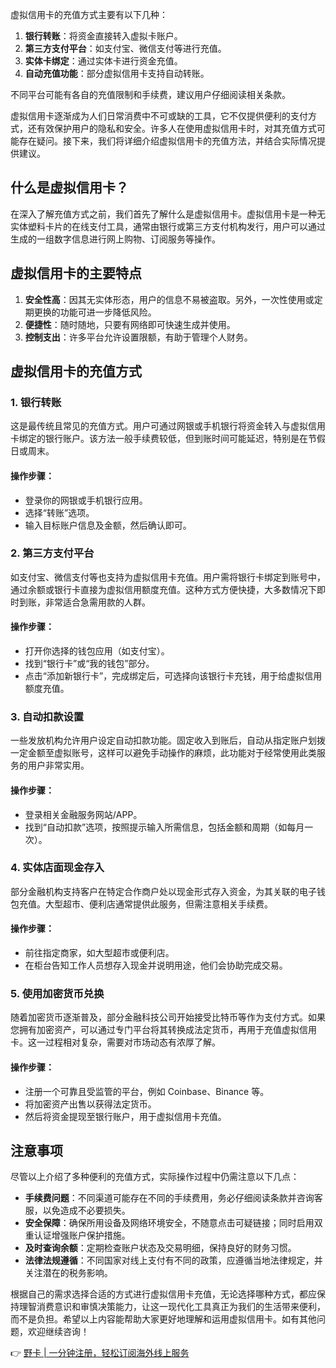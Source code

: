 虚拟信用卡的充值方式主要有以下几种：

1. **银行转账**：将资金直接转入虚拟卡账户。
2. **第三方支付平台**：如支付宝、微信支付等进行充值。
3. **实体卡绑定**：通过实体卡进行资金充值。
4. **自动充值功能**：部分虚拟信用卡支持自动转账。

不同平台可能有各自的充值限制和手续费，建议用户仔细阅读相关条款。

虚拟信用卡逐渐成为人们日常消费中不可或缺的工具，它不仅提供便利的支付方式，还有效保护用户的隐私和安全。许多人在使用虚拟信用卡时，对其充值方式可能存在疑问。接下来，我们将详细介绍虚拟信用卡的充值方法，并结合实际情况提供建议。

## 什么是虚拟信用卡？

在深入了解充值方式之前，我们首先了解什么是虚拟信用卡。虚拟信用卡是一种无实体塑料卡片的在线支付工具，通常由银行或第三方支付机构发行，用户可以通过生成的一组数字信息进行网上购物、订阅服务等操作。

## 虚拟信用卡的主要特点

1. **安全性高**：因其无实体形态，用户的信息不易被盗取。另外，一次性使用或定期更换的功能可进一步降低风险。
2. **便捷性**：随时随地，只要有网络即可快速生成并使用。
3. **控制支出**：许多平台允许设置限额，有助于管理个人财务。

## 虚拟信用卡的充值方式

### 1. 银行转账

这是最传统且常见的充值方式。用户可通过网银或手机银行将资金转入与虚拟信用卡绑定的银行账户。该方法一般手续费较低，但到账时间可能延迟，特别是在节假日或周末。

#### 操作步骤：

- 登录你的网银或手机银行应用。
- 选择“转账”选项。
- 输入目标账户信息及金额，然后确认即可。

### 2. 第三方支付平台

如支付宝、微信支付等也支持为虚拟信用卡充值。用户需将银行卡绑定到账号中，通过余额或银行卡直接为虚拟信用额度充值。这种方式方便快捷，大多数情况下即时到账，非常适合急需用款的人群。

#### 操作步骤：

- 打开你选择的钱包应用（如支付宝）。
- 找到“银行卡”或“我的钱包”部分。
- 点击“添加新银行卡”，完成绑定后，可选择向该银行卡充钱，用于给虚拟信用额度充值。

### 3. 自动扣款设置

一些发放机构允许用户设定自动扣款功能。固定收入到账后，自动从指定账户划拨一定金额至虚拟账号，这样可以避免手动操作的麻烦，此功能对于经常使用此类服务的用户非常实用。

#### 操作步骤：

- 登录相关金融服务网站/APP。
- 找到“自动扣款”选项，按照提示输入所需信息，包括金额和周期（如每月一次）。

### 4. 实体店面现金存入

部分金融机构支持客户在特定合作商户处以现金形式存入资金，为其关联的电子钱包充值。大型超市、便利店通常提供此服务，但需注意相关手续费。

#### 操作步骤：

- 前往指定商家，如大型超市或便利店。
- 在柜台告知工作人员想存入现金并说明用途，他们会协助完成交易。

### 5. 使用加密货币兑换

随着加密货币逐渐普及，部分金融科技公司开始接受比特币等作为支付方式。如果您拥有加密资产，可以通过专门平台将其转换成法定货币，再用于充值虚拟信用卡。这一过程相对复杂，需要对市场动态有浓厚了解。

#### 操作步骤：

- 注册一个可靠且受监管的平台，例如 Coinbase、Binance 等。
- 将加密资产出售以获得法定货币。
- 然后将资金提现至银行账户，用于虚拟信用卡充值。

## 注意事项

尽管以上介绍了多种便利的充值方式，实际操作过程中仍需注意以下几点：

- **手续费问题**：不同渠道可能存在不同的手续费用，务必仔细阅读条款并咨询客服，以免造成不必要损失。
- **安全保障**：确保所用设备及网络环境安全，不随意点击可疑链接；同时启用双重认证增强账户保护措施。
- **及时查询余额**：定期检查账户状态及交易明细，保持良好的财务习惯。
- **法律法规遵循**：不同国家对线上支付有不同的政策，应遵循当地法律规定，并关注潜在的税务影响。

根据自己的需求选择合适的方式进行虚拟信用卡充值，无论选择哪种方式，都应保持理智消费意识和审慎决策能力，让这一现代化工具真正为我们的生活带来便利，而不是负担。希望以上内容能帮助大家更好地理解和运用虚拟信用卡。如有其他问题，欢迎继续咨询！

👉 [野卡 | 一分钟注册，轻松订阅海外线上服务](https://bit.ly/bewildcard)